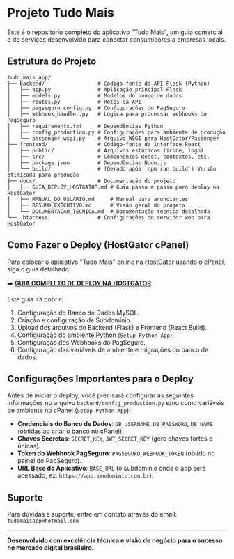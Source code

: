 # Projeto Tudo Mais

Este é o repositório completo do aplicativo "Tudo Mais", um guia comercial e de serviços desenvolvido para conectar consumidores a empresas locais.

## Estrutura do Projeto

```
tudo_mais_app/
├── backend/                 # Código-fonte da API Flask (Python)
│   ├── app.py               # Aplicação principal Flask
│   ├── models.py            # Modelos do banco de dados
│   ├── routes.py            # Rotas da API
│   ├── pagseguro_config.py  # Configurações do PagSeguro
│   ├── webhook_handler.py   # Lógica para processar webhooks do PagSeguro
│   ├── requirements.txt     # Dependências Python
│   ├── config_production.py # Configurações para ambiente de produção
│   └── passenger_wsgi.py    # Arquivo WSGI para HostGator/Passenger
├── frontend/                # Código-fonte da interface React
│   ├── public/              # Arquivos estáticos (ícone, logo)
│   ├── src/                 # Componentes React, contextos, etc.
│   ├── package.json         # Dependências Node.js
│   └── build/               # (Gerado após `npm run build`) Versão otimizada para produção
├── docs/                    # Documentação do projeto
│   ├── GUIA_DEPLOY_HOSTGATOR.md # Guia passo a passo para deploy na HostGator
│   ├── MANUAL_DO_USUARIO.md     # Manual para anunciantes
│   ├── RESUMO_EXECUTIVO.md      # Visão geral do projeto
│   └── DOCUMENTACAO_TECNICA.md  # Documentação técnica detalhada
└── .htaccess                # Configurações do servidor web para HostGator
```

## Como Fazer o Deploy (HostGator cPanel)

Para colocar o aplicativo "Tudo Mais" online na HostGator usando o cPanel, siga o guia detalhado:

➡️ **[GUIA COMPLETO DE DEPLOY NA HOSTGATOR](docs/GUIA_DEPLOY_HOSTGATOR.md)**

Este guia irá cobrir:
1.  Configuração do Banco de Dados MySQL.
2.  Criação e configuração de Subdomínio.
3.  Upload dos arquivos do Backend (Flask) e Frontend (React Build).
4.  Configuração do ambiente Python (`Setup Python App`).
5.  Configuração dos Webhooks do PagSeguro.
6.  Configuração das variáveis de ambiente e migrações do banco de dados.

## Configurações Importantes para o Deploy

Antes de iniciar o deploy, você precisará configurar as seguintes informações no arquivo `backend/config_production.py` e/ou como variáveis de ambiente no cPanel (`Setup Python App`):

-   **Credenciais do Banco de Dados**: `DB_USERNAME`, `DB_PASSWORD`, `DB_NAME` (obtidas ao criar o banco no cPanel).
-   **Chaves Secretas**: `SECRET_KEY`, `JWT_SECRET_KEY` (gere chaves fortes e únicas).
-   **Token do Webhook PagSeguro**: `PAGSEGURO_WEBHOOK_TOKEN` (obtido no painel do PagSeguro).
-   **URL Base do Aplicativo**: `BASE_URL` (o subdomínio onde o app será acessado, ex: `https://app.seudominio.com.br`).

## Suporte

Para dúvidas e suporte, entre em contato através do email: `tudomaisapp@hotmail.com`

---

**Desenvolvido com excelência técnica e visão de negócio para o sucesso no mercado digital brasileiro.**

